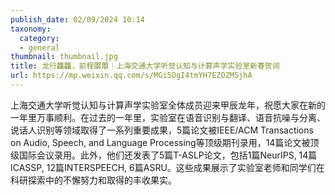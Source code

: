 ```yaml
---
publish_date: 02/09/2024 10:14
taxonomy:
  category:
  - general
thumbnail: thumbnail.jpg
title: 龙行龘龘，前程朤朤｜上海交通大学听觉认知与计算声学实验室新春贺词
url: https://mp.weixin.qq.com/s/MGi5OgI4tmYH7EZOZMSjhA
---
```

上海交通大学听觉认知与计算声学实验室全体成员迎来甲辰龙年，祝愿大家在新的一年里万事顺利。在过去的一年里，实验室在语音识别与翻译、语音抗噪与分离、说话人识别等领域取得了一系列重要成果，5篇论文被IEEE/ACM Transactions on Audio, Speech, and Language Processing等顶级期刊录用，14篇论文被顶级国际会议录用。此外，他们还发表了5篇T-ASLP论文，包括1篇NeurIPS, 14篇ICASSP, 12篇INTERSPEECH, 6篇ASRU。这些成果展示了实验室老师和同学们在科研探索中的不懈努力和取得的丰收果实。